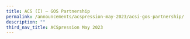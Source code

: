 ```yaml
---
title: ACS (I) – GOS Partnership
permalink: /announcements/acspression-may-2023/acsi-gos-partnership/
description: ""
third_nav_title: ACSpression May 2023
---
```

